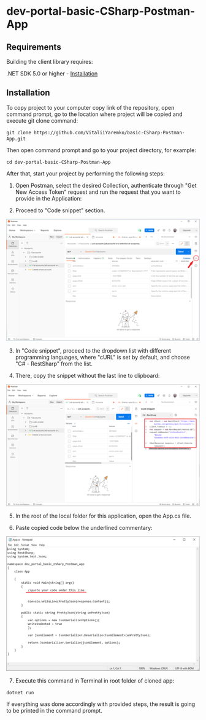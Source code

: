 # dev-portal-basic-CSharp-Postman-App

## Requirements

Building the client library requires:

.NET SDK 5.0 or higher - [Installation](https://dotnet.microsoft.com/download/dotnet/sdk-for-vs-code?utm_source=vs-code&amp;utm_medium=referral&amp;utm_campaign=sdk-install)

## Installation

To copy project to your computer copy link of the repository, open command prompt, go to the location where project will be copied and execute git clone command:

```git
git clone https://github.com/VitaliiYaremko/basic-CSharp-Postman-App.git
```

Then open command prompt and go to your project directory, for example:

```shell
cd dev-portal-basic-CSharp-Postman-App
```

After that, start your project by performing the following steps:

1. Open Postman, select the desired Collection, authenticate through "Get New Access Token" request and run the request that you want to provide in the Application:

2. Proceed to "Code snippet" section.

![img.png](img.png)

3. In "Code snippet", proceed to the dropdown list with different programming languages, where "cURL" is set by default, and choose "C# - RestSharp" from the list.

4. There, copy the snippet without the last line to clipboard:

![img_2.png](img_2.png)

5. In the root of the local folder for this application, open the App.cs file.
   
6. Paste copied code below the underlined commentary:

![img_4.png](img_4.png)

7. Execute this command in Terminal in root folder of cloned app:

```shell
dotnet run
```

If everything was done accordingly with provided steps, the result is going to be printed in the command prompt.